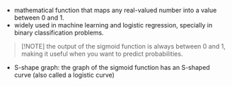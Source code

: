 - mathematical function that maps any real-valued number into a value between 0 and 1.
- widely used in machine learning and logistic regression, specially in binary classification problems.

> [!NOTE] the output of the sigmoid function is always between 0 and 1, making it useful when you want to predict probabilities.

- S-shape graph: the graph of the sigmoid function has an S-shaped curve (also called a logistic curve)